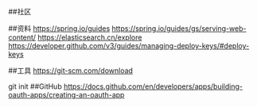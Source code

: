 ##社区

##资料
https://spring.io/guides
https://spring.io/guides/gs/serving-web-content/
https://elasticsearch.cn/explore
https://developer.github.com/v3/guides/managing-deploy-keys/#deploy-keys

##工具
https://git-scm.com/download

git init
##GitHub
https://docs.github.com/en/developers/apps/building-oauth-apps/creating-an-oauth-app